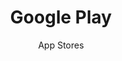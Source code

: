 ---
slug: google-play
title: Google Play
subtitle: App Stores
aliases:
    - /ethical-alternatives-to-google-play/
---